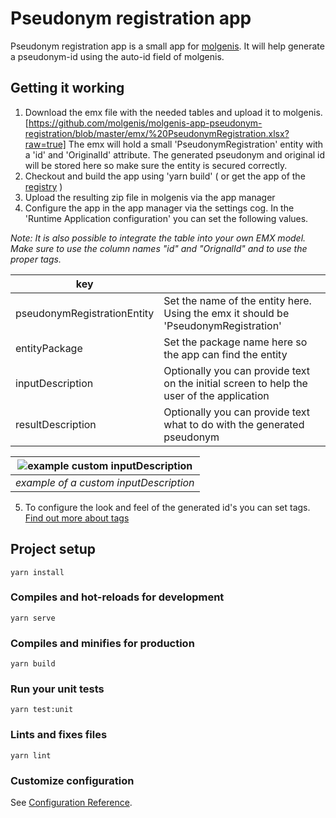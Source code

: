 # Pseudonym registration app
Pseudonym registration app is a small app for [molgenis](https://github.com/molgenis/molgenis). It will help generate a pseudonym-id using the auto-id field of molgenis.

## Getting it working

1) Download the emx file with the needed tables and upload it to molgenis.
[https://github.com/molgenis/molgenis-app-pseudonym-registration/blob/master/emx/%20PseudonymRegistration.xlsx?raw=true]
The emx will hold a small 'PseudonymRegistration' entity with a 'id' and 'OriginalId' attribute. The generated pseudonym and original id will be stored here so make sure the entity is secured correctly. 
2) Checkout and build the app using 'yarn build' ( or get the app of the [registry](https://registry.molgenis.org/#browse/browse:appstore:molgenis-app-pseudonym-registration) )
3) Upload the resulting zip file in molgenis via the app manager
4) Configure the app in the app manager via the settings cog. 
In the 'Runtime Application configuration' you can set the following values.

*Note: It is also possible to integrate the table into your own EMX model. Make sure to use the column names "id" and "OrignalId" and to use the proper tags.*

| key |  |
| ----- | ----- |
| pseudonymRegistrationEntity | Set the name of the entity here. Using the emx it should be 'PseudonymRegistration' |
| entityPackage  | Set the package name here so the app can find the entity |
| inputDescription | Optionally you can provide text on the initial screen to help the user of the application |
| resultDescription | Optionally you can provide text what to do with the generated pseudonym  |

| ![example custom inputDescription](https://raw.githubusercontent.com/molgenis/molgenis-projects/master/Geneticlines/images/pseudo_app.png) |
|:--:| 
| *example of a custom inputDescription* |

5) To configure the look and feel of the generated id's you can set tags. [Find out more about tags](https://molgenis.gitbook.io/molgenis/data-management/guide-pseudonymisation)

## Project setup
```
yarn install
```

### Compiles and hot-reloads for development
```
yarn serve
```

### Compiles and minifies for production
```
yarn build
```

### Run your unit tests
```
yarn test:unit
```

### Lints and fixes files
```
yarn lint
```

### Customize configuration
See [Configuration Reference](https://cli.vuejs.org/config/).
